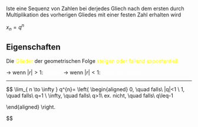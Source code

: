 Iste eine Sequenz von Zahlen bei derjedes Gliech nach dem ersten durch Multiplikation des vorherigen Gliedes mit einer festen Zahl erhalten wird

$x_{n} = q^n$

## Eigenschaften
Die <span style="color:#ffff00">Glieder</span> der geometrischen Folge <span style="color:#ffff00">steigen oder fallend expontentiell</span> 

-> wenn $|r|>1$: <span style="color:#ffffff">wächst</span>
-> wenn $|r|<1$: <span style="color:#ffffff">nährt sich an Null</span>

---


$$
\lim_{ n \to \infty } q^{n}= 
\left\{
\begin{aligned}
    0, \quad falls\ |q|<1 \\
    1, \quad falls\ q=1 \\
    \infty, \quad falls\ q>1\\
    ex. nicht, \quad falls\ q\leq-1
    
\end{aligned}
\right.

$$


